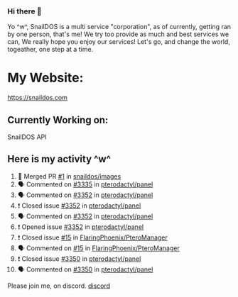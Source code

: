 ### Hi there 👋
Yo ^w^,
SnailDOS is a multi service "corporation", as of currently, getting ran by one person, that's me!
We try too provide as much and best services we can, We really hope you enjoy our services!
Let's go, and change the world, togeather, one step at a time.
# My Website:
https://snaildos.com
## Currently Working on:
SnailDOS API
## Here is my activity ^w^
<!--START_SECTION:activity-->
1. 🎉 Merged PR [#1](https://github.com/snaildos/images/pull/1) in [snaildos/images](https://github.com/snaildos/images)
2. 🗣 Commented on [#3335](https://github.com/pterodactyl/panel/issues/3335) in [pterodactyl/panel](https://github.com/pterodactyl/panel)
3. 🗣 Commented on [#3352](https://github.com/pterodactyl/panel/issues/3352) in [pterodactyl/panel](https://github.com/pterodactyl/panel)
4. ❗️ Closed issue [#3352](https://github.com/pterodactyl/panel/issues/3352) in [pterodactyl/panel](https://github.com/pterodactyl/panel)
5. 🗣 Commented on [#3352](https://github.com/pterodactyl/panel/issues/3352) in [pterodactyl/panel](https://github.com/pterodactyl/panel)
6. ❗️ Opened issue [#3352](https://github.com/pterodactyl/panel/issues/3352) in [pterodactyl/panel](https://github.com/pterodactyl/panel)
7. ❗️ Closed issue [#15](https://github.com/FlaringPhoenix/PteroManager/issues/15) in [FlaringPhoenix/PteroManager](https://github.com/FlaringPhoenix/PteroManager)
8. 🗣 Commented on [#15](https://github.com/FlaringPhoenix/PteroManager/issues/15) in [FlaringPhoenix/PteroManager](https://github.com/FlaringPhoenix/PteroManager)
9. ❗️ Closed issue [#3350](https://github.com/pterodactyl/panel/issues/3350) in [pterodactyl/panel](https://github.com/pterodactyl/panel)
10. 🗣 Commented on [#3350](https://github.com/pterodactyl/panel/issues/3350) in [pterodactyl/panel](https://github.com/pterodactyl/panel)
<!--END_SECTION:activity-->
Please join me, on discord.
[discord](https://invite.gg/snaildos)
